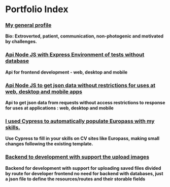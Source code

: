 # Portfolio Index

### [My general profile](https://github.com/luisnt)
**Bio: Extroverted, patient, communication, non-photogenic and motivated by challenges.**

### [Api Node JS with Express Environment of tests without database](https://github.com/luis-portfolio/Node.JS-Server-with-Express) 
**Api for frontend development - web, desktop and mobile**

### [Api Node JS to get json data without restrictions for uses at web, desktop and mobile apps](https://github.com/luis-portfolio/Api-Node.JS-with-express-to-proxy-url) 
**Api to get json data from requests without access restrictions to response for uses at applications : web, desktop and mobile**

### [I used Cypress to automatically populate Europass with my skills.](https://github.com/luis-portfolio/Autofill-Europass-with-Cypress)
**Use Cypress to fill in your skills on CV sites like Europass, making small changes following the existing template.**

### [Backend to development with support the upload images](https://github.com/luis-portfolio/backdev)
**Backend for development with support for uploading saved files divided by route for developer frontend no need for backend with databases, just a json file to define the resources/routes and their storable fields**

